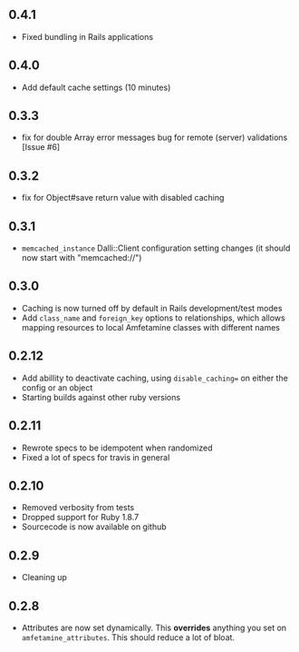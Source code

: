 ## 0.4.1

* Fixed bundling in Rails applications

## 0.4.0

* Add default cache settings (10 minutes)

## 0.3.3

* fix for double Array error messages bug for remote (server) validations [Issue #6]

## 0.3.2

* fix for Object#save return value with disabled caching

## 0.3.1

* `memcached_instance` Dalli::Client configuration setting changes (it should now start with "memcached://")

## 0.3.0

* Caching is now turned off by default in Rails development/test modes
* Add `class_name` and `foreign_key` options to relationships, which allows mapping resources to local Amfetamine classes with different names

## 0.2.12

* Add abillity to deactivate caching, using `disable_caching=` on either the config or an object
* Starting builds against other ruby versions

## 0.2.11

* Rewrote specs to be idempotent when randomized
* Fixed a lot of specs for travis in general

## 0.2.10

* Removed verbosity from tests
* Dropped support for Ruby 1.8.7
* Sourcecode is now available on github

## 0.2.9

* Cleaning up

## 0.2.8

* Attributes are now set dynamically. This **overrides** anything you set on `amfetamine_attributes`. This should reduce a lot of bloat.
